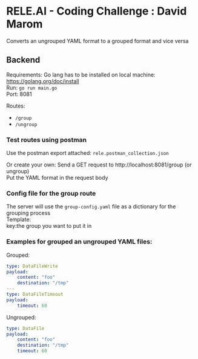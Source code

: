 # RELE.AI - Coding Challenge : David Marom
Converts an ungrouped YAML format to a grouped format and vice versa

## Backend
Requirements: Go lang has to be installed on local machine: https://golang.org/doc/install \
Run: `go run main.go` \
Port: 8081 

Routes:
  - ```/group```
  - ```/ungroup```

### Test routes using postman
Use the postman export attached: `rele.postman_collection.json`

Or create your own:
Send a GET request to http://localhost:8081/group (or ungroup) \
Put the YAML format in the request body

### Config file for the group route

The server will use the `group-config.yaml` file as a dictionary for the grouping process \
Template: \
key:the group you want to put it in

### Examples for grouped an ungrouped YAML files:
Grouped:
```yaml
type: DataFileWrite
payload:
    content: "foo"
    destination: "/tmp"
---
type: DataFileTimeout
payload:
    timeout: 60
```

Ungrouped:
```yaml
type: DataFile
payload:
    content: "foo"
    destination: "/tmp"
    timeout: 60
```
